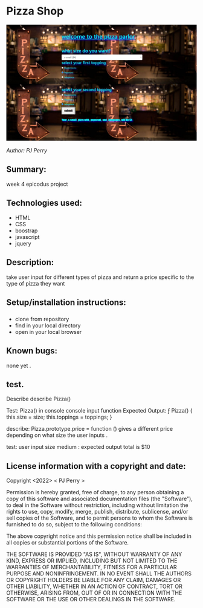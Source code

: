 # Pizza Shop
![image](img/pizza.JPG)


_Author: PJ Perry_

## Summary:

week 4 epicodus project

## Technologies used:

- HTML
- CSS
- boostrap
- javascript
- jquery


## Description:
take user input for different types of pizza and return a price specific to the type of pizza they want

## Setup/installation instructions:

### 
 * clone from repository
 * find in your local directory 
 * open in your local browser 


## Known bugs:

none yet .

## test.
Describe describe Pizza()

Test:  Pizza() in console 
console input function
Expected Output: ƒ Pizza() {
  this.size = size;
  this.toppings = toppings;
}

describe: Pizza.prototype.price = function ()
 gives a different price depending on what size the user inputs .

test: user input size medium : expected output total is $10


## License information with a copyright and date:



Copyright <2022> < PJ Perry >

Permission is hereby granted, free of charge, to any person obtaining a copy of this software and associated documentation files (the "Software"), to deal in the Software without restriction, including without limitation the rights to use, copy, modify, merge, publish, distribute, sublicense, and/or sell copies of the Software, and to permit persons to whom the Software is furnished to do so, subject to the following conditions:

The above copyright notice and this permission notice shall be included in all copies or substantial portions of the Software.

THE SOFTWARE IS PROVIDED "AS IS", WITHOUT WARRANTY OF ANY KIND, EXPRESS OR IMPLIED, INCLUDING BUT NOT LIMITED TO THE WARRANTIES OF MERCHANTABILITY, FITNESS FOR A PARTICULAR PURPOSE AND NONINFRINGEMENT. IN NO EVENT SHALL THE AUTHORS OR COPYRIGHT HOLDERS BE LIABLE FOR ANY CLAIM, DAMAGES OR OTHER LIABILITY, WHETHER IN AN ACTION OF CONTRACT, TORT OR OTHERWISE, ARISING FROM, OUT OF OR IN CONNECTION WITH THE SOFTWARE OR THE USE OR OTHER DEALINGS IN THE SOFTWARE.
